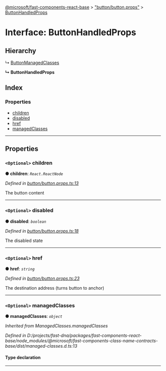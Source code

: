 [@microsoft/fast-components-react-base](../README.md) > ["button/button.props"](../modules/_button_button_props_.md) > [ButtonHandledProps](../interfaces/_button_button_props_.buttonhandledprops.md)

# Interface: ButtonHandledProps

## Hierarchy

↳  [ButtonManagedClasses](_button_button_props_.buttonmanagedclasses.md)

**↳ ButtonHandledProps**

## Index

### Properties

* [children](_button_button_props_.buttonhandledprops.md#children)
* [disabled](_button_button_props_.buttonhandledprops.md#disabled)
* [href](_button_button_props_.buttonhandledprops.md#href)
* [managedClasses](_button_button_props_.buttonhandledprops.md#managedclasses)

---

## Properties

<a id="children"></a>

### `<Optional>` children

**● children**: *`React.ReactNode`*

*Defined in [button/button.props.ts:13](https://github.com/Microsoft/fast-dna/blob/164dd3ca/packages/fast-components-react-base/src/button/button.props.ts#L13)*

The button content

___
<a id="disabled"></a>

### `<Optional>` disabled

**● disabled**: *`boolean`*

*Defined in [button/button.props.ts:18](https://github.com/Microsoft/fast-dna/blob/164dd3ca/packages/fast-components-react-base/src/button/button.props.ts#L18)*

The disabled state

___
<a id="href"></a>

### `<Optional>` href

**● href**: *`string`*

*Defined in [button/button.props.ts:23](https://github.com/Microsoft/fast-dna/blob/164dd3ca/packages/fast-components-react-base/src/button/button.props.ts#L23)*

The destination address (turns button to anchor)

___
<a id="managedclasses"></a>

### `<Optional>` managedClasses

**● managedClasses**: *`object`*

*Inherited from ManagedClasses.managedClasses*

*Defined in D:/projects/fast-dna/packages/fast-components-react-base/node_modules/@microsoft/fast-components-class-name-contracts-base/dist/managed-classes.d.ts:13*

#### Type declaration

___


